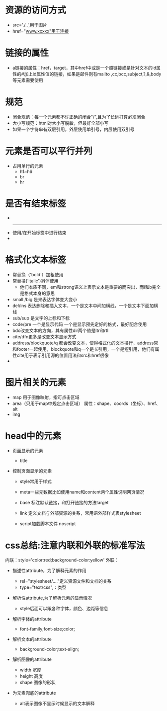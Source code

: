 # 资源的访问方式
- src='./..',用于图片
- href="www.xxxxx"用于连接
# 链接的属性
- a链接的属性：href，target，其中href中或是一个超链接或是针对文本的id属性的#加上id属性值的链接，如果是邮件则有mailto ,cc,bcc,subject,?,&,body等元素需要使用

# 规范
- 闭合规范：每一个元素都不许正确的闭合"/",且为了长远打算必须闭合
- 大小写规范：html对大小写脱敏，但最好全部小写
- 如果一个字符串有双层引用，外层使用单引号，内层使用双引号

# 元素是否可以平行并列
- 占用单行的元素
  - h1~h6
  - br
  - hr

  
# 是否有结束标签
- <br/>
- <hr/> <link/>使用/在开始标签中进行结束
- <img/>
# 格式化文本标签
- <strong></strong>常替换<b></b>（'bold'）加粗使用
- <em></em>常替换<i></i>('italic')斜体使用
  - 他们本质不同，em和strong语义上表示文本是重要的而突出，而i和b完全是格式本身的意思
- small /big 是来表达字体变大变小
- del/ins 表达删除和插入文本，一个是文本中间加横线，一个是文本下面加横线
- sub/sup 是文字的上标和下标
- code/pre 一个是显示代码  一个是显示预先定好的格式，最好配合使用
- bdo改变文本的方向，其有属性dir两个值是Itr和rtl
- cite/dfn更多是改变文本显示方式
- address/blockquote/q 都会改变文本，使得格式化的文本换行，address常和footer一起使用，blockquote和q一个是长引用，一个是短引用，他们有属性cite用于表示引用源的位置用法和src和href很像
-


# 图片相关的元素
- map 用于图像映射，指可点击区域
- area（只用于map中规定点击区域） 属性：shape、coords（坐标）、href、alt
- img

# head中的元素
- 页面显示的元素
  - title

- 控制页面显示的元素
  - style常用于样式
  - meta一些元数据比如使用name和content两个属性说明网页情况 
  
  - base 标注默认链接，和打开链接的方法target
  - link 定义文档与外部资源的关系，常用语外部样式表stylesheet
  - script加载脚本文件 noscript
  
  
  
  
  
  
  
  
  
  
# css总结:注意内联和外联的标准写法
内联：style='color:red;background-color:yellow'
外联：<link rel="tylesheet" style="text/css" href="./stylesheet.css"/>
- 描述性attribute，为了解释元素的作用
  - rel="stylesheet/...."定义资源文件和文档的关系
  - type="text/css",：类型

  
- 解析性attribute,为了解析元素的显示情况
  - style后面可以跟各种字体，颜色、边距等信息

  
- 解析字体的attribute
  - font-family;font-size;color;

  
  
- 解析文本的attribute
  - background-color;text-align;
  
- 解析图像的attribute
  - width 宽度
  - height 高度
  - shape 图像的形状

- 为元素兜底的attribute
  - alt表示图像不显示时候显示的文本解释















